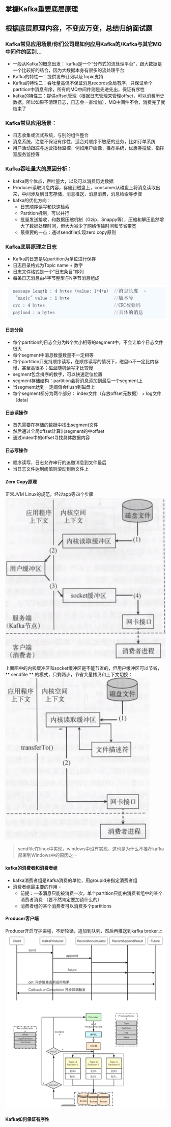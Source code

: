 ## 掌握Kafka重要底层原理
## 根据底层原理内容，不变应万变，总结归纳面试题

### Kafka常见应用场景/你们公司是如何应用Kafka的/Kafka与其它MQ中间件的区别...

* 一般从Kafka的概念出发： kafka是一个“分布式的流处理平台”，跟大数据是一个比较好的结合，因为大数据本身有很多的流处理平台
* Kafka的特性一：提供发布订阅以及Topic支持
* Kafka的特性二：吞吐量高但不保证消息records全局有序，只保证单个partition中消息有序，所有的MQ中间件则是先进先出，保证有序性
* kafka的特性三：提供offset管理（根据日志管理来管理offset，可以消费历史数据，所以如果不清理日志，日志会一直增加），MQ中间件不会，消费完了就结束了

### Kafka常见应用场景：

* 日志收集或流式系统，与别的组件整合
* 消息系统，注意不保证有序性，适合对顺序不敏感的业务，比如订单系统
* 用户活动跟踪与运营指标监控，例如用户画像，推荐系统，优惠券投放，指挥室服务监控等 

### Kafka吞吐量大的原因分析：

* kafka两个优点，吞吐量大，以及可以消费历史数据
* Producer读取消息内容，存储到磁盘上，consumer从磁盘上将消息读取出来，中间涉及到日志存储，消息推送，消息消费，消息检索等步骤
* kafka的优化方向：
    * 日志顺序读写和快速检索
    * Partition机制，可以并行
    * 批量发送接收，和数据压缩机制（Gzip，Snappy等），压缩和解压虽然增大了数据处理时间，但大大减少了网络传输时间和节省带宽
    * 最重要的一点：通过sendfile实现zero copy原则
    
### Kafka底层原理之日志

* Kafka的日志是以partition为单位进行保存
* 日志目录格式为Topic name + 数字
* 日志文件格式是一个“日志条目”序列
* 每条日志消息由4字节整型与N字节消息组成

![Kafka Record](/images/kafka_record.png)

#### 日志分段
* 每个partition的日志会分为N个大小相等的segment中，不会让单个日志文件很大
* 每个segment中消息数量数量不一定相等
* 每个partition只支持顺序读写，在顺序读写的情况下，磁盘io不一定比内存慢，甚至高很多；磁盘随机读写才比较慢
* segment包含排序的数字，可以快速定位位置
* segment存储结构：partition会将消息添加到最后一个segment上
* 当segment达到一定阈值会flush到磁盘上
* 每个segment都分为两个部分： index文件（存放offset元数据） + log文件（data）

#### 日志读操作

* 首先需要在存储的数据中找出segment文件
* 然后通过全局offset计算出segment的中offset
* 通过index中的offset寻找具体数据内容

#### 日志写操作

* 顺序读写，日志允许串行的追缴消息到文件最后
* 当日志文件达到阈值则滚动到新文件上

#### Zero Copy原理

正常JVM Linux的规范，经过app等四个步骤
![Kafka Use](/images/kafka_use.png)

上面图中的内核缓冲区和socket缓冲区是不能节省的，但用户缓冲区可以节省，** sendfile ** 的模式，只剩两步，节省大量拷贝和上下文切换：
![Kafka Zero Copy](/images/kafka_zerocopy.png)

> sendfile在linux中实现，windows中没有实现，这也是为什么不推荐kafka部署到Windows中的原因之一

#### kafka的消费者和消费者组

* kafka消费者组是Kafka消费的单位，用groupid来指定消费者组
* 消费者组最主要的作用 -
    * 前提：一条消息只能被消费一次，单个partition只能由消费者组中的某个消费者消费 （要不然肯定要加锁什么的）
    * 消费者组的某个消费者可以消费多个partitions
    
#### Producer客户端

Producer开启守护进程，不断轮循，追加到队列，然后再推送到kafka broker上
![Kafka Producer Client](/images/kafka_producerclient.png)
![Kafka Producer Client](/images/kafka_producerclient2.png)

#### Kafka如何保证有序性
